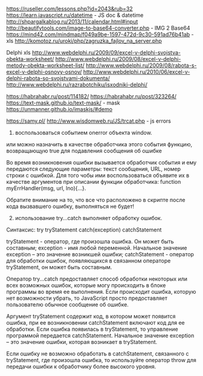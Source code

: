  https://ruseller.com/lessons.php?id=2043&rub=32
 https://learn.javascript.ru/datetime - JS doc & datetime
 http://shpargalkablog.ru/2013/11/calendar.html#input
 http://beautifytools.com/image-to-base64-converter.php - IMG 2 Base64
 https://mind42.com/mindmap/f049a9be-1597-472d-9c30-591ad76b41ab - xls
 http://komotoz.ru/uroki/php/zagruzka_fajlov_na_server.php
 
 Delphi xls
 http://www.webdelphi.ru/2009/09/excel-v-delphi-svojstva-obekta-worksheet/
 http://www.webdelphi.ru/2009/08/excel-v-delphi-metody-obekta-worksheet-list/
 http://www.webdelphi.ru/2009/08/rabota-s-excel-v-delphi-osnovy-osnov/
 http://www.webdelphi.ru/2010/06/excel-v-delphi-rabota-so-svojstvami-dokumenta/
 http://www.webdelphi.ru/razrabotchiku/isxodniki-delphi/ 
 
 https://habrahabr.ru/post/114182/
 https://habrahabr.ru/post/323264/
 https://text-mask.github.io/text-mask/ - mask
 https://unmanner.github.io/imaskjs/#demo
 
 https://samy.pl/
 http://www.wisdomweb.ru/JS/trcat.php - js errors
 
 1) воспользоваться событием onerror объекта window.


<script type="text/JavaScript">
//подавить все сообщения об ошибках JavaScript 
window.onerror=null;
</script>
или можно назначить в качестве обработчика этого события функцию, возвращающую true для подавления сообщения об ошибке


<script type="text/JavaScript">
function myErrHandler()
{
... //здесь выполняем нужные нам действия

//Чтобы подавить стандартный диалог ошибки JavaScript, 
//функция должна возвратить true
return true;
}

//назначаем обработчик для события 
window.onerror = myErrHandler;
</script>

Во время возникновения ошибки вызывается обработчик события и ему передаются следующие параметры: текст сообщения, URL, номер строки с ошибкой. Для того чобы ими воспользоваться объявите их в качестве аргументов при описании функции обработчика: function myErrHandler(msg, url, lno){...}.

Обратите внимание на то, что все что расположено в скрипте после кода вызвавшего ошибку, выполняться не будет!

2) использование try...catch выполняет обработку ошибок.

Синтаксис:
try
tryStatement
catch(exception)
catchStatement

tryStatement - оператор, где произошла ошибка. Он может быть составным;
exception - имя любой переменной. Начальное значение exception – это значение возникшей ошибки;
catchStatement - оператор для обработки ошибок, появляющихся в связанном операторе tryStatement, он может быть составным.

Оператор try...catch предоставляет способ обработки некоторых или всех возможных ошибок, которые могу происходить в блоке программы во время ее выполнения. Если происходит ошибка, которую нет возможности убрать, то JavaScript просто предоставляет пользователю обычное сообщение об ошибке. 

Аргумент tryStatement содержит код, в котором может появится ошибка, при ее возникновении catchStatement включают код для ее обработки. Если ошибка появилась в tryStatement, то управление программой передается catchStatement. Начальное значение exception – это значение ошибки, которая возникает в tryStatement. 

Если ошибку не возможно обработать в catchStatement, связанного с tryStatement, где произошла ошибка, то используйте оператор throw для передачи ошибки к обработчику более высокого уровня.